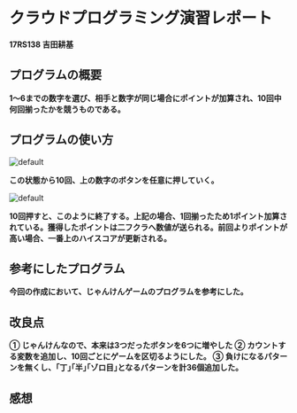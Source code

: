 # クラウドプログラミング演習レポート
<strong>17RS138 吉田耕基</strong>
## プログラムの概要
<strong>1～6までの数字を選び、相手と数字が同じ場合にポイントが加算され、10回中何回揃ったかを競うものである。</strong>
## プログラムの使い方
![default](https://user-images.githubusercontent.com/44153008/51667527-ac58c400-2003-11e9-9cd1-7245f5ce9357.PNG)

<strong>この状態から10回、上の数字のボタンを任意に押していく。</strong>

![default](https://user-images.githubusercontent.com/44153008/51715307-7e16cb00-207b-11e9-80bc-9e6a8d0155b7.PNG)

<strong>10回押すと、このように終了する。上記の場合、1回揃ったため1ポイント加算されている。獲得したポイントは二フクラへ数値が送られる。前回よりポイントが高い場合、一番上のハイスコアが更新される。</strong>

## 参考にしたプログラム
<strong>今回の作成において、じゃんけんゲームのプログラムを参考にした。</strong>
## 改良点
<strong>①	じゃんけんなので、本来は3つだったボタンを6つに増やした
②	カウントする変数を追加し、10回ごとにゲームを区切るようにした。
③	負けになるパターンを無くし、｢丁｣｢半｣｢ゾロ目｣となるパターンを計36個追加した。
</strong>
## 感想
